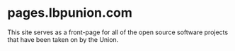 # pages.lbpunion.com
This site serves as a front-page for all of the open source software projects that have been taken on by the Union.
